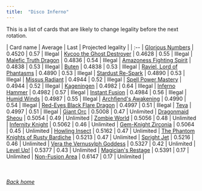 ```yaml
---
title:  "Disco Inferno"
---
```


This is a list of cards that are likely to change legality before the next rotation.

| Card name | Average | Last | Projected legality |
| :-- |
[Glorious Numbers](https://db.ygoprodeck.com/card/?search=Glorious%20Numbers) | 0.4520 | 0.57 | Illegal |
[Kycoo the Ghost Destroyer](https://db.ygoprodeck.com/card/?search=Kycoo%20the%20Ghost%20Destroyer) | 0.4628 | 0.55 | Illegal |
[Malefic Truth Dragon](https://db.ygoprodeck.com/card/?search=Malefic%20Truth%20Dragon) | 0.4836 | 0.54 | Illegal |
[Amazoness Fighting Spirit](https://db.ygoprodeck.com/card/?search=Amazoness%20Fighting%20Spirit) | 0.4838 | 0.53 | Illegal |
[Buten](https://db.ygoprodeck.com/card/?search=Buten) | 0.4838 | 0.53 | Illegal |
[Raviel, Lord of Phantasms](https://db.ygoprodeck.com/card/?search=Raviel,%20Lord%20of%20Phantasms) | 0.4890 | 0.53 | Illegal |
[Stardust Re-Spark](https://db.ygoprodeck.com/card/?search=Stardust%20Re-Spark) | 0.4890 | 0.53 | Illegal |
[Missus Radiant](https://db.ygoprodeck.com/card/?search=Missus%20Radiant) | 0.4944 | 0.52 | Illegal |
[Spell Power Mastery](https://db.ygoprodeck.com/card/?search=Spell%20Power%20Mastery) | 0.4944 | 0.52 | Illegal |
[Kageningen](https://db.ygoprodeck.com/card/?search=Kageningen) | 0.4982 | 0.64 | Illegal |
[Inferno Hammer](https://db.ygoprodeck.com/card/?search=Inferno%20Hammer) | 0.4982 | 0.57 | Illegal |
[Instant Fusion](https://db.ygoprodeck.com/card/?search=Instant%20Fusion) | 0.4984 | 0.56 | Illegal |
[Humid Winds](https://db.ygoprodeck.com/card/?search=Humid%20Winds) | 0.4987 | 0.55 | Illegal |
[Archfiend's Awakening](https://db.ygoprodeck.com/card/?search=Archfiend's%20Awakening) | 0.4990 | 0.54 | Illegal |
[Red-Eyes Black Flare Dragon](https://db.ygoprodeck.com/card/?search=Red-Eyes%20Black%20Flare%20Dragon) | 0.4997 | 0.51 | Illegal |
[Teva](https://db.ygoprodeck.com/card/?search=Teva) | 0.4997 | 0.51 | Illegal |
[Giant Orc](https://db.ygoprodeck.com/card/?search=Giant%20Orc) | 0.5008 | 0.47 | Unlimited |
[Dragonmaid Sheou](https://db.ygoprodeck.com/card/?search=Dragonmaid%20Sheou) | 0.5054 | 0.49 | Unlimited |
[Zombie World](https://db.ygoprodeck.com/card/?search=Zombie%20World) | 0.5056 | 0.48 | Unlimited |
[Infernity Knight](https://db.ygoprodeck.com/card/?search=Infernity%20Knight) | 0.5062 | 0.46 | Unlimited |
[Gem-Knight Zirconia](https://db.ygoprodeck.com/card/?search=Gem-Knight%20Zirconia) | 0.5064 | 0.45 | Unlimited |
[Howling Insect](https://db.ygoprodeck.com/card/?search=Howling%20Insect) | 0.5162 | 0.47 | Unlimited |
[The Phantom Knights of Rusty Bardiche](https://db.ygoprodeck.com/card/?search=The%20Phantom%20Knights%20of%20Rusty%20Bardiche) | 0.5213 | 0.47 | Unlimited |
[Spright Jet](https://db.ygoprodeck.com/card/?search=Spright%20Jet) | 0.5216 | 0.46 | Unlimited |
[Vera the Vernusylph Goddess](https://db.ygoprodeck.com/card/?search=Vera%20the%20Vernusylph%20Goddess) | 0.5327 | 0.42 | Unlimited |
[Level Up!](https://db.ygoprodeck.com/card/?search=Level%20Up!) | 0.5377 | 0.43 | Unlimited |
[Magician's Restage](https://db.ygoprodeck.com/card/?search=Magician's%20Restage) | 0.5391 | 0.17 | Unlimited |
[Non-Fusion Area](https://db.ygoprodeck.com/card/?search=Non-Fusion%20Area) | 0.6147 | 0.17 | Unlimited |

<br>

###### [Back home](index)